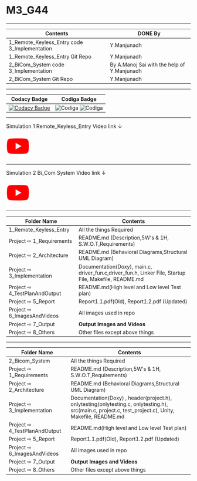 # M3_G44

---

| Contents | DONE By |
|---|---|
| 1_Remote_Keyless_Entry code 3_Implementation | Y.Manjunadh |
| 1_Remote_Keyless_Entry Git Repo | Y.Manjunadh |
| 2_BiCom_System code 3_Implementation | By A.Manoj Sai with the help of Y.Manjunadh |
| 2_BiCom_System Git Repo | Y.Manjunadh |


---
| Codacy Badge | Codiga Badge |
|---|---|
[![Codacy Badge](https://app.codacy.com/project/badge/Grade/460e5b0406a049ada75b577ae365c42f)](https://www.codacy.com/gh/Manjunadh521/M3_G44/dashboard?utm_source=github.com&amp;utm_medium=referral&amp;utm_content=Manjunadh521/M3_G44&amp;utm_campaign=Badge_Grade)|![Codiga](https://api.codiga.io/project/31873/score/svg) ![Codiga](https://api.codiga.io/project/31873/status/svg)


---


Simulation 1 Remote_Keyless_Entry Video link ↓

  [![IMAGE ALT TEXT](https://github.com/Manjunadh521/M2-EmbSys/blob/main/Project/6_ImagesAndVideos/youtube.png)](https://youtu.be/aD524jWmueY "Video Title")

---
Simulation 2 Bi_Com System Video link ↓

  [![IMAGE ALT TEXT](https://github.com/Manjunadh521/M2-EmbSys/blob/main/Project/6_ImagesAndVideos/youtube.png)](https://youtu.be/q8LR9UpWEb8 "Video Title")


---
| Folder Name | Contents |
|---|---|
| 1_Remote_Keyless_Entry | All the things Required |
| Project ⇨ 1_Requirements | README.md (Description,5W's & 1H, S.W.O.T,Requirements)  |
| Project ⇨ 2_Architecture | README.md (Behavioral Diagrams,Structural UML Diagram) |
| Project ⇨ 3_Implementation | Documentation(Doxy), main.c, driver_fun.c,driver_fun.h, Linker File, Startup File, Makefile, README.md |
| Project ⇨ 4_TestPlanAndOutput | README.md(High level and Low level Test plan) |
| Project ⇨ 5_Report | Report1.1.pdf(Old), Report1.2.pdf (Updated) |
| Project ⇨ 6_ImagesAndVideos | All images used in repo |
| Project ⇨ 7_Output | __Output Images and Videos__ |
| Project ⇨ 8_Others | Other files except above things|

---

| Folder Name | Contents |
|---|---|
| 2_Bicom_System | All the things Required |
| Project ⇨ 1_Requirements | README.md (Description,5W's & 1H, S.W.O.T,Requirements)  |
| Project ⇨ 2_Architecture | README.md (Behavioral Diagrams,Structural UML Diagram) |
| Project ⇨ 3_Implementation | Documentation(Doxy) , header(project.h), onlytesting(onlytesting.c, onlytesting.h), src(main.c, project.c, test_project.c), Unity, Makefile, README.md |
| Project ⇨ 4_TestPlanAndOutput | README.md(High level and Low level Test plan) |
| Project ⇨ 5_Report | Report1.1.pdf(Old), Report1.2.pdf (Updated) |
| Project ⇨ 6_ImagesAndVideos | All images used in repo |
| Project ⇨ 7_Output | __Output Images and Videos__ |
| Project ⇨ 8_Others | Other files except above things|
